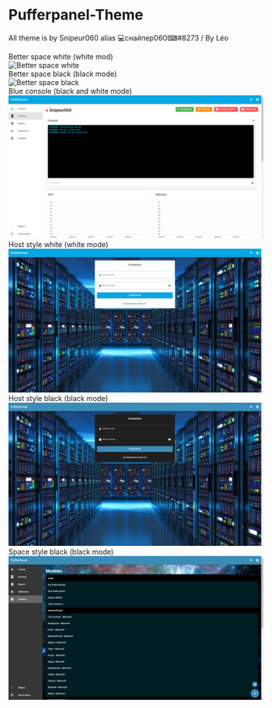 # Pufferpanel-Theme

All theme is by Snipeur060 alias 💻снайпер060⌨#8273 / By Léo</br>

Better space white (white mod)</br>
![Better space white](https://github.com/Snipeur060/Pufferpanel-Theme/blob/main/betspacewh.png)</br>
Better space black (black mode) </br>
![Better space black](https://github.com/Snipeur060/Pufferpanel-Theme/blob/main/betterspacebla.png)</br>
Blue console (black and white mode)</br>
![Blue console](https://github.com/Snipeur060/Pufferpanel-Theme/blob/main/blueconsole.png)</br>
Host style white (white mode)</br>
![host white](https://github.com/Snipeur060/Pufferpanel-Theme/blob/main/hosstylewh.png)</br>
Host style black (black mode)</br>
![host black](https://github.com/Snipeur060/Pufferpanel-Theme/blob/main/hoststylebla.png)</br>
Space style black (black mode)</br>
![Space black](https://github.com/Snipeur060/Pufferpanel-Theme/blob/main/spaceblack.png)</br>

